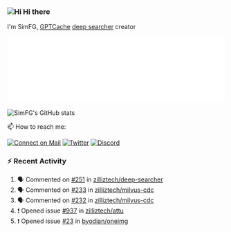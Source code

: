 ### <img src='https://qpluspicture.oss-cn-beijing.aliyuncs.com/6LjjQA/Hi.gif' alt='Hi' width="24"/> Hi there

I'm SimFG, [GPTCache](https://github.com/zilliztech/GPTCache) [deep searcher](https://github.com/zilliztech/deep-searcher) creator

![Metrics 👋](/metrics.plugin.followup.user.svg)

![SimFG's GitHub stats](https://github-readme-stats.vercel.app/api?username=SimFG&show_icons=true&theme=radical&count_private=true)

📫 How to reach me:

[![Connect on Mail](https://img.shields.io/badge/Ask%20me-anything-1abc9c.svg)](mailto:1142838399@qq.com)
[![Twitter](https://img.shields.io/twitter/follow/FogSim?style=social)](https://twitter.com/FogSim)
[![Discord](https://img.shields.io/discord/1092648432495251507?label=Discord&logo=discord)](https://discord.gg/Q8C6WEjSWV)

### :zap: Recent Activity

<!--START_SECTION:activity-->
1. 🗣 Commented on [#251](https://github.com/zilliztech/deep-searcher/issues/251) in [zilliztech/deep-searcher](https://github.com/zilliztech/deep-searcher)
2. 🗣 Commented on [#233](https://github.com/zilliztech/milvus-cdc/issues/233) in [zilliztech/milvus-cdc](https://github.com/zilliztech/milvus-cdc)
3. 🗣 Commented on [#232](https://github.com/zilliztech/milvus-cdc/issues/232) in [zilliztech/milvus-cdc](https://github.com/zilliztech/milvus-cdc)
4. ❗️ Opened issue [#937](https://github.com/zilliztech/attu/issues/937) in [zilliztech/attu](https://github.com/zilliztech/attu)
5. ❗️ Opened issue [#23](https://github.com/byodian/oneimg/issues/23) in [byodian/oneimg](https://github.com/byodian/oneimg)
<!--END_SECTION:activity-->

